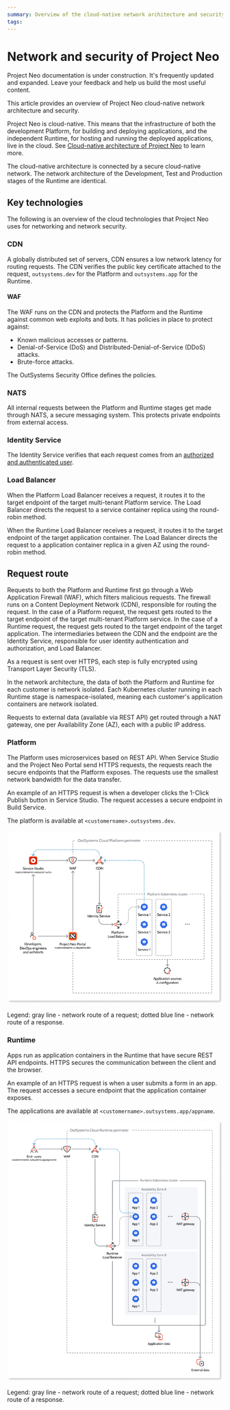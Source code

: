 ```yaml
---
summary: Overview of the cloud-native network architecture and security of Project Neo.
tags: 
---
```


# Network and security of Project Neo

<div class="info" markdown="1">

Project Neo documentation is under construction. It's frequently updated and expanded. Leave your feedback and help us build the most useful content.

</div>

This article provides an overview of Project Neo cloud-native network architecture and security.

Project Neo is cloud-native. This means that the infrastructure of both the development Platform, for building and deploying applications, and the independent Runtime, for hosting and running the deployed applications, live in the cloud. See [Cloud-native architecture of Project Neo](intro.md) to learn more.

The cloud-native architecture is connected by a secure cloud-native network. The network architecture of the Development, Test and Production stages of the Runtime are identical.

## Key technologies

The following is an overview of the cloud technologies that Project Neo uses for networking and network security.

### CDN

A globally distributed set of servers, CDN ensures a low network latency for routing requests. The CDN verifies the public key certificate attached to the request, `outsystems.dev` for the Platform and `outsystems.app` for the Runtime.

#### WAF

The WAF runs on the CDN and protects the Platform and the Runtime against common web exploits and bots. It has policies in place to protect against:

* Known malicious accesses or patterns.
* Denial-of-Service (DoS) and Distributed-Denial-of-Service (DDoS) attacks.
* Brute-force attacks.

The OutSystems Security Office defines the policies.

### NATS

All internal requests between the Platform and Runtime stages get made through NATS, a secure messaging system. This protects private endpoints from external access.

### Identity Service

The Identity Service verifies that each request comes from an [authorized and authenticated user](../manage-users.md).

### Load Balancer

When the Platform Load Balancer receives a request, it routes it to the target endpoint of the target multi-tenant Platform service. The Load Balancer directs the request to a service container replica using the round-robin method.

When the Runtime Load Balancer receives a request, it routes it to the target endpoint of the target application container. The Load Balancer directs the request to a application container replica in a given AZ using the round-robin method.

## Request route

Requests to both the Platform and Runtime first go through a Web Application Firewall (WAF), which filters malicious requests. The firewall runs on a Content Deployment Network (CDN), responsible for routing the request. In the case of a Platform request, the request gets routed to the target endpoint of the target multi-tenant Platform service. In the case of a Runtime request, the request gets routed to the target endpoint of the target application. The intermediaries between the CDN and the endpoint are the Identity Service, responsible for user identity authentication and authorization, and Load Balancer.
 
As a request is sent over HTTPS, each step is fully encrypted using Transport Layer Security (TLS).

In the network architecture, the data of both the Platform and Runtime for each customer is network isolated. Each Kubernetes cluster running in each Runtime stage is namespace-isolated, meaning each customer's application containers are network isolated.

Requests to external data (available via REST API) get routed through a NAT gateway, one per Availability Zone (AZ), each with a public IP address.

### Platform

The Platform uses microservices based on REST API. When Service Studio and the Project Neo Portal send HTTPS requests, the requests reach the secure endpoints that the Platform exposes. The requests use the smallest network bandwidth for the data transfer.

An example of an HTTPS request is when a developer clicks the 1-Click Publish button in Service Studio. The request accesses a secure endpoint in Build Service.

The platform is available at `<customername>.outsystems.dev`.

![Platform network architecture](images/cloud-network-platform-diag.png "Platform network architecture")

Legend: gray line - network route of a request; dotted blue line - network route of a response.

### Runtime

Apps run as application containers in the Runtime that have secure REST API endpoints. HTTPS secures the communication between the client and the browser. 

An example of an HTTPS request is when a user submits a form in an app. The request accesses a secure endpoint that the application container exposes.

The applications are available at `<customername>.outsystems.app/appname`.

![Runtime network architecture](images/cloud-network-runtime-diag.png "Runtime network architecture") 

Legend: gray line - network route of a request; dotted blue line - network route of a response.
